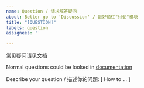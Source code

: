 ```yaml
---
name: Question / 请求解答疑问
about: Better go to 'Discussion' / 最好前往"讨论"模块
title: "[QUESTION]"
labels: question
assignees: ''

---
```


常见疑问请见[文档](https://github.com/sanmusen214/BAAH/blob/main/docs/README_cn.md)

Normal questions could be looked in [documentation](https://github.com/sanmusen214/BAAH/blob/main/docs/README_en.md)

Describe your question / 描述你的问题:
[ How to ... ]
